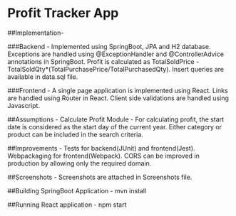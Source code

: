 # Profit Tracker App
##Implementation-

###Backend -
  Implemented using SpringBoot, JPA and H2 database.
  Exceptions are handled using @ExceptionHandler and @ControllerAdvice annotations in SpringBoot.
  Profit is calculated as TotalSoldPrice - TotalSoldQty*(TotalPurchasePrice/TotalPurchasedQty).
  Insert queries are available in data.sql file.
  
###Frontend -
  A single page application is implemented using React.
  Links are handled using Router in React.
  Client side validations are handled using Javascript.
  
##Assumptions -
Calculate Profit Module -
  For calculating profit, the start date is considered as the start day of the current year.
  Either category or product can be included in the search criteria.
   
##Improvements -
Tests for backend(JUnit) and frontend(Jest).
Webpackaging for frontend(Webpack).
CORS can be improved in production by allowing only the required domain.

##Screenshots -
Screenshots are attached in Screenshots file.

##Building SpringBoot Application -
mvn install

##Running React application -
npm start
